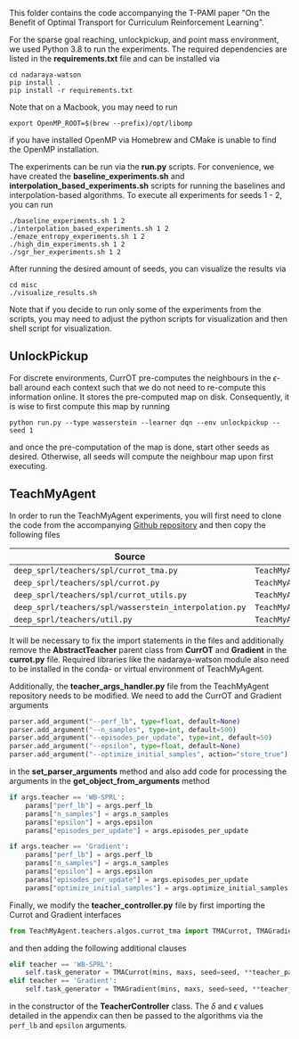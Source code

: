 This folder contains the code accompanying the T-PAMI paper "On the Benefit of Optimal Transport for Curriculum Reinforcement Learning". 

For the sparse goal reaching, unlockpickup, and point mass environment, we used Python 3.8 to run the experiments. The required dependencies are 
listed in the **requirements.txt** file and can be installed via
```shell script
cd nadaraya-watson
pip install .
pip install -r requirements.txt
```
Note that on a Macbook, you may need to run 
```shell script
export OpenMP_ROOT=$(brew --prefix)/opt/libomp 
```
if you have installed OpenMP via Homebrew and CMake is unable to find the OpenMP installation.

The experiments can be run via the **run.py** scripts. For convenience, we have created the **baseline_experiments.sh** 
and **interpolation_based_experiments.sh** scripts for running the baselines and interpolation-based algorithms.
To execute all experiments for seeds 1 - 2, you can run
```shell script
./baseline_experiments.sh 1 2
./interpolation_based_experiments.sh 1 2
./emaze_entropy_experiments.sh 1 2
./high_dim_experiments.sh 1 2
./sgr_her_experiments.sh 1 2
```
After running the desired amount of seeds, you can visualize the results via
```shell script
cd misc
./visualize_results.sh
```
Note that if you decide to run only some of the experiments from the scripts, you may need to adjust the python
scripts for visualization and then shell script for visualization.

## UnlockPickup

For discrete environments, CurrOT pre-computes the neighbours in the $\epsilon$-ball around each context such
that we do not need to re-compute this information online. It stores the pre-computed map on disk. Consequently,
it is wise to first compute this map by running 
`````shell
python run.py --type wasserstein --learner dqn --env unlockpickup --seed 1
`````
and once the pre-computation of the map is done, start other seeds as desired. Otherwise, all seeds will compute
the neighbour map upon first executing.

## TeachMyAgent

In order to run the TeachMyAgent experiments, you will first need to clone the code from the 
accompanying [Github repository](https://github.com/flowersteam/TeachMyAgent) and then copy the
following files

| Source | Destination |
|--------|-------------|
| `deep_sprl/teachers/spl/currot_tma.py` | `TeachMyAgent/teachers/algos/currot_tma.py` |
| `deep_sprl/teachers/spl/currot.py` | `TeachMyAgent/teachers/algos/currot.py` |
| `deep_sprl/teachers/spl/currot_utils.py` | `TeachMyAgent/teachers/algos/currot_internal/currot_utils.py` |
| `deep_sprl/teachers/spl/wasserstein_interpolation.py` | `TeachMyAgent/teachers/algos/currot_internal/wasserstein_interpolation.py` |
| `deep_sprl/teachers/util.py` | `TeachMyAgent/teachers/algos/currot_internal/util.py` |

It will be necessary to fix the import statements in the files and additionally remove the **AbstractTeacher** parent class
from **CurrOT** and **Gradient** in the **currot.py** file. Required libraries like the nadaraya-watson module also need
to be installed in the conda- or virtual environment of TeachMyAgent.

Additionally, the **teacher_args_handler.py** file from the TeachMyAgent repository needs to be modified. We need
to add the CurrOT and Gradient arguments
```python
parser.add_argument("--perf_lb", type=float, default=None)
parser.add_argument("--n_samples", type=int, default=500)
parser.add_argument("--episodes_per_update", type=int, default=50)
parser.add_argument("--epsilon", type=float, default=None)
parser.add_argument("--optimize_initial_samples", action="store_true")
```
in the **set_parser_arguments** method and also add code for processing the arguments in the **get_object_from_arguments**
method
```python
if args.teacher == 'WB-SPRL':
    params["perf_lb"] = args.perf_lb
    params["n_samples"] = args.n_samples
    params["epsilon"] = args.epsilon
    params["episodes_per_update"] = args.episodes_per_update

if args.teacher == 'Gradient':
    params["perf_lb"] = args.perf_lb
    params["n_samples"] = args.n_samples
    params["epsilon"] = args.epsilon
    params["episodes_per_update"] = args.episodes_per_update
    params["optimize_initial_samples"] = args.optimize_initial_samples
```

Finally, we modify the **teacher_controller.py** file by first importing the Currot and Gradient interfaces
```python
from TeachMyAgent.teachers.algos.currot_tma import TMACurrot, TMAGradient
```
and then adding the following additional clauses
```python
elif teacher == 'WB-SPRL':
    self.task_generator = TMACurrot(mins, maxs, seed=seed, **teacher_params)
elif teacher == 'Gradient':
    self.task_generator = TMAGradient(mins, maxs, seed=seed, **teacher_params)
```
in the constructor of the **TeacherController** class. The $`\delta`$ and $`\epsilon`$ values detailed in the appendix 
can then be passed to the algorithms via the `perf_lb` and `epsilon` arguments.
